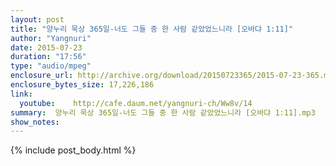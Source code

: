 ```yaml
---
layout: post
title: "양누리 묵상 365일-너도 그들 중 한 사람 같았었느니라 [오바댜 1:11]"
author: "Yangnuri"
date: 2015-07-23
duration: "17:56"
type: "audio/mpeg"
enclosure_url: http://archive.org/download/20150723365/2015-07-23-365.mp3
enclosure_bytes_size: 17,226,186   
link:
  youtube:    http://cafe.daum.net/yangnuri-ch/Ww8v/14
summary:  양누리 묵상 365일-너도 그들 중 한 사람 같았었느니라 [오바댜 1:11].mp3
show_notes:
---
```


{% include post_body.html %}
